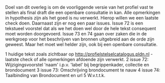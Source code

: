 Doel van dit overleg is om de voorliggende versie van het profiel vast te stellen als final draft die een openbare consultatie in kan.
Alle opmerkingen in hypothesis zijn als het goed is nu verwerkt. Hierop willen we een laatste check doen. Daarnaast zijn er nog een paar issues. Issue 72 is een tekstueel voorstel dat als we het doen wel door de hele tekst consequent moet worden doorgevoerd. Issue 73 en 74 gaan over zaken die in de werkgroep voor het beschrijven van bronnen uitgebreid aan de orde zijn geweest. Maar het moet wel helder zijn, ook bij een openbare consultatie.

1 huidige tekst zoals zichtbaar op http://profielstelselcatalogus.pldn.nl - laatste check of alle opmerkingen afdoende zijn verwerkt.
2 issue 72: Wijzigingsvoorstel 'naam' i.p.v. 'label' bij begrippenkader, collectie en brondocument
3 issue 73: Omschrijving brondocument te nauw
4 issue 74: Taalbinding van Brondocument en url
5 W.v.t.t.k.
